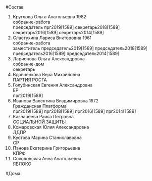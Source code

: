 #Состав  
1. Круглова Ольга Анатольевна 1982  
    собрание-работа  
    председатель прг2019[1589] секретарь2018[1589] секретарь2016[1589] секретарь2014[1589]  
2. Сластухина Лариса Викторовна 1961  
    собрание-работа  
    заместитель председатель2019[1589] председатель2018[1589] председатель2016[1589] председатель2014[1589]  
3. Ларионова Ольга Александровна  
    собрание-дом  
    секретарь  
4. Вдовченкова Вера Михайловна  
    ПАРТИЯ РОСТА  
5. Голубинская Евгения Александровна  
    ЕР  
    прг2019[1589]  
6. Иванова Валентина Владимировна 1972  
    Гражданская Платформа  
    прг2019[1589] прг2018[1589] прг2016[1589] прг2014[1589]  
7. Казначеева Раиса Петровна  
    СОЦИАЛЬНОЙ ЗАЩИТЫ  
8. Комаровская Юлия Александровна  
    ЛДПР  
9. Кустова Марина Станиславовна  
    СР  
10. Панова Екатерина Григорьевна  
    КПРФ  
11. Соколовская Анна Анатольевна  
    ЯБЛОКО  
  
#Дома  

